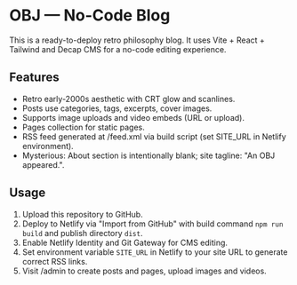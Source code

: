 # OBJ — No-Code Blog

This is a ready-to-deploy retro philosophy blog. It uses Vite + React + Tailwind and Decap CMS for a no-code editing experience.

## Features
- Retro early-2000s aesthetic with CRT glow and scanlines.
- Posts use categories, tags, excerpts, cover images.
- Supports image uploads and video embeds (URL or upload).
- Pages collection for static pages.
- RSS feed generated at /feed.xml via build script (set SITE_URL in Netlify environment).
- Mysterious: About section is intentionally blank; site tagline: "An OBJ appeared.".

## Usage
1. Upload this repository to GitHub.
2. Deploy to Netlify via "Import from GitHub" with build command `npm run build` and publish directory `dist`.
3. Enable Netlify Identity and Git Gateway for CMS editing.
4. Set environment variable `SITE_URL` in Netlify to your site URL to generate correct RSS links.
5. Visit /admin to create posts and pages, upload images and videos.